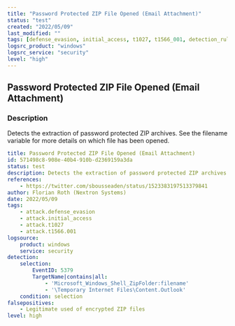 ```yaml
---
title: "Password Protected ZIP File Opened (Email Attachment)"
status: "test"
created: "2022/05/09"
last_modified: ""
tags: [defense_evasion, initial_access, t1027, t1566_001, detection_rule]
logsrc_product: "windows"
logsrc_service: "security"
level: "high"
---
```


## Password Protected ZIP File Opened (Email Attachment)

### Description

Detects the extraction of password protected ZIP archives. See the filename variable for more details on which file has been opened.

```yml
title: Password Protected ZIP File Opened (Email Attachment)
id: 571498c8-908e-40b4-910b-d2369159a3da
status: test
description: Detects the extraction of password protected ZIP archives. See the filename variable for more details on which file has been opened.
references:
    - https://twitter.com/sbousseaden/status/1523383197513379841
author: Florian Roth (Nextron Systems)
date: 2022/05/09
tags:
    - attack.defense_evasion
    - attack.initial_access
    - attack.t1027
    - attack.t1566.001
logsource:
    product: windows
    service: security
detection:
    selection:
        EventID: 5379
        TargetName|contains|all:
            - 'Microsoft_Windows_Shell_ZipFolder:filename'
            - '\Temporary Internet Files\Content.Outlook'
    condition: selection
falsepositives:
    - Legitimate used of encrypted ZIP files
level: high

```
